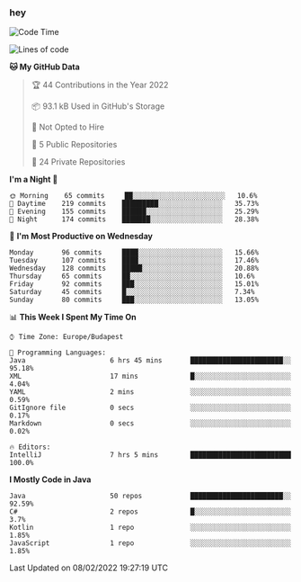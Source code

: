 ### hey

<!--START_SECTION:waka-->
![Code Time](http://img.shields.io/badge/Code%20Time-518%20hrs%205%20mins-blue)

![Lines of code](https://img.shields.io/badge/From%20Hello%20World%20I%27ve%20Written-439%20Thousand%20lines%20of%20code-blue)

**🐱 My GitHub Data** 

> 🏆 44 Contributions in the Year 2022
 > 
> 📦 93.1 kB Used in GitHub's Storage 
 > 
> 🚫 Not Opted to Hire
 > 
> 📜 5 Public Repositories 
 > 
> 🔑 24 Private Repositories  
 > 
**I'm a Night 🦉** 

```text
🌞 Morning    65 commits     ██░░░░░░░░░░░░░░░░░░░░░░░   10.6% 
🌆 Daytime    219 commits    █████████░░░░░░░░░░░░░░░░   35.73% 
🌃 Evening    155 commits    ██████░░░░░░░░░░░░░░░░░░░   25.29% 
🌙 Night      174 commits    ███████░░░░░░░░░░░░░░░░░░   28.38%

```
📅 **I'm Most Productive on Wednesday** 

```text
Monday       96 commits     ████░░░░░░░░░░░░░░░░░░░░░   15.66% 
Tuesday      107 commits    ████░░░░░░░░░░░░░░░░░░░░░   17.46% 
Wednesday    128 commits    █████░░░░░░░░░░░░░░░░░░░░   20.88% 
Thursday     65 commits     ██░░░░░░░░░░░░░░░░░░░░░░░   10.6% 
Friday       92 commits     ███░░░░░░░░░░░░░░░░░░░░░░   15.01% 
Saturday     45 commits     █░░░░░░░░░░░░░░░░░░░░░░░░   7.34% 
Sunday       80 commits     ███░░░░░░░░░░░░░░░░░░░░░░   13.05%

```


📊 **This Week I Spent My Time On** 

```text
⌚︎ Time Zone: Europe/Budapest

💬 Programming Languages: 
Java                     6 hrs 45 mins       ███████████████████████░░   95.18% 
XML                      17 mins             █░░░░░░░░░░░░░░░░░░░░░░░░   4.04% 
YAML                     2 mins              ░░░░░░░░░░░░░░░░░░░░░░░░░   0.59% 
GitIgnore file           0 secs              ░░░░░░░░░░░░░░░░░░░░░░░░░   0.17% 
Markdown                 0 secs              ░░░░░░░░░░░░░░░░░░░░░░░░░   0.02%

🔥 Editors: 
IntelliJ                 7 hrs 5 mins        █████████████████████████   100.0%

```

**I Mostly Code in Java** 

```text
Java                     50 repos            ███████████████████████░░   92.59% 
C#                       2 repos             █░░░░░░░░░░░░░░░░░░░░░░░░   3.7% 
Kotlin                   1 repo              ░░░░░░░░░░░░░░░░░░░░░░░░░   1.85% 
JavaScript               1 repo              ░░░░░░░░░░░░░░░░░░░░░░░░░   1.85%

```



 Last Updated on 08/02/2022 19:27:19 UTC
<!--END_SECTION:waka-->
